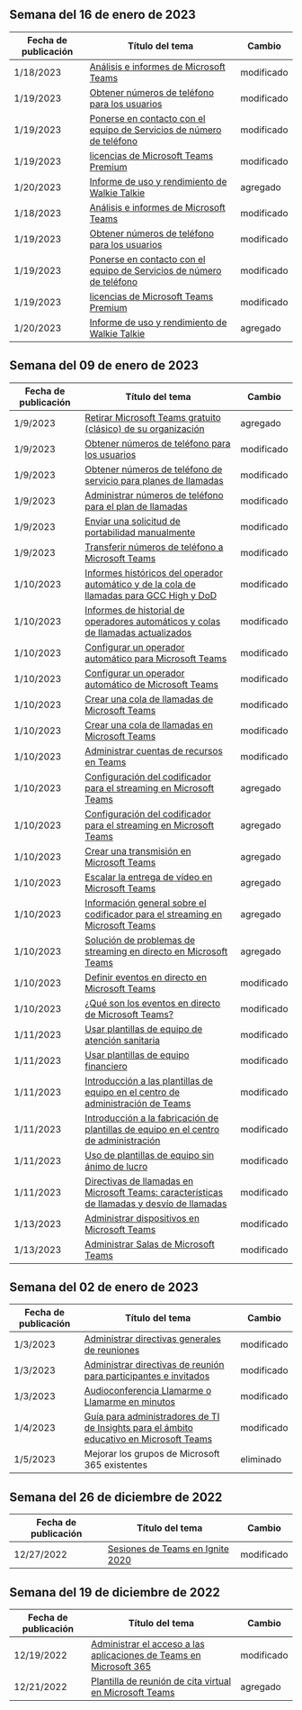 <!-- This file is generated automatically each week. Changes made to this file will be overwritten.-->




## <a name="week-of-january-16-2023"></a>Semana del 16 de enero de 2023


| Fecha de publicación |Título del tema | Cambio |
|------|------------|--------|
| 1/18/2023 | [Análisis e informes de Microsoft Teams](/MicrosoftTeams/teams-analytics-and-reports/teams-reporting-reference) | modificado |
| 1/19/2023 | [Obtener números de teléfono para los usuarios](/MicrosoftTeams/getting-phone-numbers-for-your-users) | modificado |
| 1/19/2023 | [Ponerse en contacto con el equipo de Servicios de número de teléfono](/MicrosoftTeams/manage-phone-numbers-for-your-organization/contact-tns-service-desk) | modificado |
| 1/19/2023 | [licencias de Microsoft Teams Premium](/MicrosoftTeams/teams-add-on-licensing/licensing-enhance-teams) | modificado |
| 1/20/2023 | [Informe de uso y rendimiento de Walkie Talkie](/MicrosoftTeams/teams-analytics-and-reports/walkie-talkie-usage-report) | agregado |
| 1/18/2023 | [Análisis e informes de Microsoft Teams](/MicrosoftTeams/teams-analytics-and-reports/teams-reporting-reference) | modificado |
| 1/19/2023 | [Obtener números de teléfono para los usuarios](/MicrosoftTeams/getting-phone-numbers-for-your-users) | modificado |
| 1/19/2023 | [Ponerse en contacto con el equipo de Servicios de número de teléfono](/MicrosoftTeams/manage-phone-numbers-for-your-organization/contact-tns-service-desk) | modificado |
| 1/19/2023 | [licencias de Microsoft Teams Premium](/MicrosoftTeams/teams-add-on-licensing/licensing-enhance-teams) | modificado |
| 1/20/2023 | [Informe de uso y rendimiento de Walkie Talkie](/MicrosoftTeams/teams-analytics-and-reports/walkie-talkie-usage-report) | agregado |


## <a name="week-of-january-09-2023"></a>Semana del 09 de enero de 2023


| Fecha de publicación |Título del tema | Cambio |
|------|------------|--------|
| 1/9/2023 | [Retirar Microsoft Teams gratuito (clásico) de su organización](/MicrosoftTeams/teams-add-on-licensing/remove-assign-free-licenses) | agregado |
| 1/9/2023 | [Obtener números de teléfono para los usuarios](/MicrosoftTeams/getting-phone-numbers-for-your-users) | modificado |
| 1/9/2023 | [Obtener números de teléfono de servicio para planes de llamadas](/MicrosoftTeams/getting-service-phone-numbers) | modificado |
| 1/9/2023 | [Administrar números de teléfono para el plan de llamadas](/MicrosoftTeams/manage-phone-numbers-for-your-organization/manage-phone-numbers-for-your-organization) | modificado |
| 1/9/2023 | [Enviar una solicitud de portabilidad manualmente](/MicrosoftTeams/phone-number-calling-plans/manually-submit-port-order) | modificado |
| 1/9/2023 | [Transferir números de teléfono a Microsoft Teams](/MicrosoftTeams/phone-number-calling-plans/transfer-phone-numbers-to-teams) | modificado |
| 1/10/2023 | [Informes históricos del operador automático y de la cola de llamadas para GCC High y DoD](/MicrosoftTeams/aa-cq-cqd-historical-reports-v163) | modificado |
| 1/10/2023 | [Informes de historial de operadores automáticos y colas de llamadas actualizados](/MicrosoftTeams/aa-cq-cqd-historical-reports) | modificado |
| 1/10/2023 | [Configurar un operador automático para Microsoft Teams](/MicrosoftTeams/create-a-phone-system-auto-attendant-smb) | modificado |
| 1/10/2023 | [Configurar un operador automático de Microsoft Teams](/MicrosoftTeams/create-a-phone-system-auto-attendant) | modificado |
| 1/10/2023 | [Crear una cola de llamadas de Microsoft Teams](/MicrosoftTeams/create-a-phone-system-call-queue-smb) | modificado |
| 1/10/2023 | [Crear una cola de llamadas en Microsoft Teams](/MicrosoftTeams/create-a-phone-system-call-queue) | modificado |
| 1/10/2023 | [Administrar cuentas de recursos en Teams](/MicrosoftTeams/manage-resource-accounts) | modificado |
| 1/10/2023 | [Configuración del codificador para el streaming en Microsoft Teams](/MicrosoftTeams/teams-encoder-configuration) | agregado |
| 1/10/2023 | [Configuración del codificador para el streaming en Microsoft Teams](/MicrosoftTeams/teams-encoder-setup) | agregado |
| 1/10/2023 | [Crear una transmisión en Microsoft Teams](/MicrosoftTeams/teams-stream-create-event) | agregado |
| 1/10/2023 | [Escalar la entrega de vídeo en Microsoft Teams](/MicrosoftTeams/teams-stream-ecdn) | agregado |
| 1/10/2023 | [Información general sobre el codificador para el streaming en Microsoft Teams](/MicrosoftTeams/teams-stream-overview) | agregado |
| 1/10/2023 | [Solución de problemas de streaming en directo en Microsoft Teams](/MicrosoftTeams/teams-stream-troubleshooting) | agregado |
| 1/10/2023 | [Definir eventos en directo en Microsoft Teams](/MicrosoftTeams/teams-live-events/set-up-for-teams-live-events) | modificado |
| 1/10/2023 | [¿Qué son los eventos en directo de Microsoft Teams?](/MicrosoftTeams/teams-live-events/what-are-teams-live-events) | modificado |
| 1/11/2023 | [Usar plantillas de equipo de atención sanitaria](/MicrosoftTeams/expand-teams-across-your-org/healthcare/healthcare-templates-admin-console) | modificado |
| 1/11/2023 | [Usar plantillas de equipo financiero](/MicrosoftTeams/financial-teams-templates-in-the-admin-console) | modificado |
| 1/11/2023 | [Introducción a las plantillas de equipo en el centro de administración de Teams](/MicrosoftTeams/get-started-with-teams-templates-in-the-admin-console) | modificado |
| 1/11/2023 | [Introducción a la fabricación de plantillas de equipo en el centro de administración](/MicrosoftTeams/manufacturing-teams-templates-in-the-admin-console) | modificado |
| 1/11/2023 | [Uso de plantillas de equipo sin ánimo de lucro](/MicrosoftTeams/team-templates-nonprofit) | modificado |
| 1/11/2023 | [Directivas de llamadas en Microsoft Teams: características de llamadas y desvío de llamadas](/MicrosoftTeams/teams-calling-policy) | modificado |
| 1/13/2023 | [Administrar dispositivos en Microsoft Teams](/MicrosoftTeams/devices/device-management) | modificado |
| 1/13/2023 | [Administrar Salas de Microsoft Teams](/MicrosoftTeams/rooms/rooms-manage) | modificado |


## <a name="week-of-january-02-2023"></a>Semana del 02 de enero de 2023


| Fecha de publicación |Título del tema | Cambio |
|------|------------|--------|
| 1/3/2023 | [Administrar directivas generales de reuniones](/MicrosoftTeams/meeting-policies-in-teams-general) | modificado |
| 1/3/2023 | [Administrar directivas de reunión para participantes e invitados](/MicrosoftTeams/meeting-policies-participants-and-guests) | modificado |
| 1/3/2023 | [Audioconferencia Llamarme o Llamarme en minutos](/MicrosoftTeams/audio-conferencing-subscription-dial-out) | modificado |
| 1/4/2023 | [Guía para administradores de TI de Insights para el ámbito educativo en Microsoft Teams](/MicrosoftTeams/class-insights) | modificado |
| 1/5/2023 | Mejorar los grupos de Microsoft 365 existentes | eliminado |


## <a name="week-of-december-26-2022"></a>Semana del 26 de diciembre de 2022


| Fecha de publicación |Título del tema | Cambio |
|------|------------|--------|
| 12/27/2022 | [Sesiones de Teams en Ignite 2020](/MicrosoftTeams/ignite-2020-landing-page) | modificado |


## <a name="week-of-december-19-2022"></a>Semana del 19 de diciembre de 2022


| Fecha de publicación |Título del tema | Cambio |
|------|------------|--------|
| 12/19/2022 | [Administrar el acceso a las aplicaciones de Teams en Microsoft 365](/MicrosoftTeams/manage-third-party-teams-apps) | modificado |
| 12/21/2022 | [Plantilla de reunión de cita virtual en Microsoft Teams](/MicrosoftTeams/virtual-appointment-meeting-template) | agregado |
